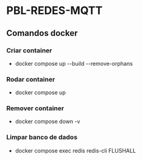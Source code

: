 # PBL-REDES-MQTT

## Comandos docker

### Criar container
- docker compose up --build --remove-orphans

### Rodar container 
- docker compose up

### Remover container
- docker compose down -v

### Limpar banco de dados
- docker compose exec redis redis-cli FLUSHALL